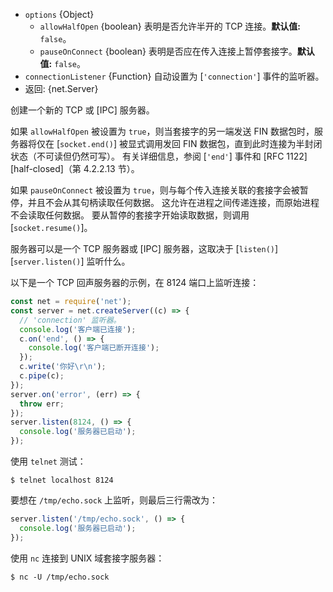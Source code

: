 <!-- YAML
added: v0.5.0
-->

* `options` {Object}
  * `allowHalfOpen` {boolean} 表明是否允许半开的 TCP 连接。**默认值:** `false`。
  * `pauseOnConnect` {boolean} 表明是否应在传入连接上暂停套接字。**默认值:** `false`。
* `connectionListener` {Function} 自动设置为 [`'connection'`] 事件的监听器。
* 返回: {net.Server}

创建一个新的 TCP 或 [IPC] 服务器。

如果 `allowHalfOpen` 被设置为 `true`，则当套接字的另一端发送 FIN 数据包时，服务器将仅在 [`socket.end()`] 被显式调用发回 FIN 数据包，直到此时连接为半封闭状态（不可读但仍然可写）。
有关详细信息，参阅 [`'end'`] 事件和 [RFC 1122][half-closed]（第 4.2.2.13 节）。

如果 `pauseOnConnect` 被设置为 `true`，则与每个传入连接关联的套接字会被暂停，并且不会从其句柄读取任何数据。
这允许在进程之间传递连接，而原始进程不会读取任何数据。
要从暂停的套接字开始读取数据，则调用 [`socket.resume()`]。

服务器可以是一个 TCP 服务器或 [IPC] 服务器，这取决于 [`listen()`][`server.listen()`] 监听什么。


以下是一个 TCP 回声服务器的示例，在 8124 端口上监听连接：

```js
const net = require('net');
const server = net.createServer((c) => {
  // 'connection' 监听器。
  console.log('客户端已连接');
  c.on('end', () => {
    console.log('客户端已断开连接');
  });
  c.write('你好\r\n');
  c.pipe(c);
});
server.on('error', (err) => {
  throw err;
});
server.listen(8124, () => {
  console.log('服务器已启动');
});
```

使用 `telnet` 测试：

```console
$ telnet localhost 8124
```

要想在 `/tmp/echo.sock` 上监听，则最后三行需改为：

```js
server.listen('/tmp/echo.sock', () => {
  console.log('服务器已启动');
});
```

使用 `nc` 连接到 UNIX 域套接字服务器：

```console
$ nc -U /tmp/echo.sock
```
